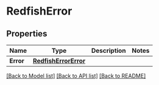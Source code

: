 # RedfishError

## Properties
Name | Type | Description | Notes
------------ | ------------- | ------------- | -------------
**Error** | [**RedfishErrorError**](RedfishError_error.md) |  | 

[[Back to Model list]](../README.md#documentation-for-models) [[Back to API list]](../README.md#documentation-for-api-endpoints) [[Back to README]](../README.md)


